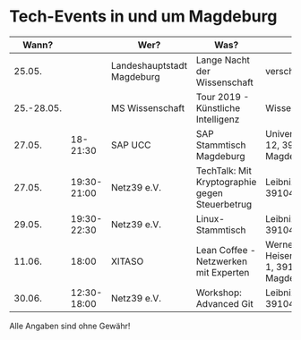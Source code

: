 # Tech-Events in und um Magdeburg

| Wann?    | | Wer?                      | Was?                                           | Wo?                          |                                                                                     |
|------------|---|---------------------------|------------------------------------------------|------------------------------|-------------------------------------------------------------------------------------|
| 25.05. | | Landeshauptstadt Magdeburg | Lange Nacht der Wissenschaft | versch. Orte | [wissenschaft.magdeburg.de](https://www.wissenschaft.magdeburg.de/) |
| 25.-28.05. | | MS Wissenschaft | Tour 2019 - Künstliche Intelligenz | Wissenschaftshafen | [ms-wissenschaft.de](https://ms-wissenschaft.de/ausstellung/tour-2019/magdeburg/) |
| 27.05. | 18-21:30 | SAP UCC | SAP Stammtisch Magdeburg | Universitätsplatz 12, 39104 Magdeburg | [XING-Gruppe](https://www.xing.com/events/sap-stammtisch-magdeburg-2082619) |
| 27.05. | 19:30-21:00 | Netz39 e.V. | TechTalk: Mit Kryptographie gegen Steuerbetrug | Leibnizstr. 32, 39104 Magdeburg | [Netz39 e.V.](http://www.netz39.de/events/event/techtalk-mit-kryptographie-gegen-steuerbetrug/) |
| 29.05. | 19:30-22:30 | Netz39 e.V. | Linux-Stammtisch | Leibnizstr. 32, 39104 Magdeburg | [Netz39 e.V.](http://www.netz39.de/events/event/linux-stammtisch/) |
| 11.06. | 18:00 | XITASO | Lean Coffee - Netzwerken mit Experten | Werner-Heisenberg-Straße 1, 39106 Magdeburg | [SWK Magdeburg](https://www.softwerkskammer.org/activities/magdeburg_treffen_70) |
| 30.06. | 12:30-18:00 | Netz39 e.V. | Workshop: Advanced Git | Leibnizstr. 32, 39104 Magdeburg | [Netz39 e.V.](http://www.netz39.de/events/event/git-workshop/) |

Alle Angaben sind ohne Gewähr!
